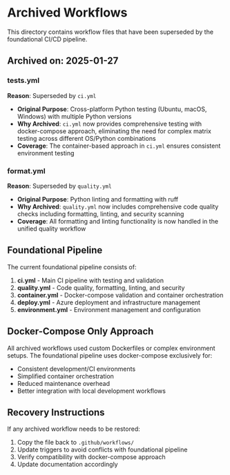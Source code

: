 # Archived Workflows

This directory contains workflow files that have been superseded by the foundational CI/CD pipeline.

## Archived on: 2025-01-27

### tests.yml
**Reason**: Superseded by `ci.yml`
- **Original Purpose**: Cross-platform Python testing (Ubuntu, macOS, Windows) with multiple Python versions
- **Why Archived**: `ci.yml` now provides comprehensive testing with docker-compose approach, eliminating the need for complex matrix testing across different OS/Python combinations
- **Coverage**: The container-based approach in `ci.yml` ensures consistent environment testing

### format.yml  
**Reason**: Superseded by `quality.yml`
- **Original Purpose**: Python linting and formatting with ruff
- **Why Archived**: `quality.yml` now includes comprehensive code quality checks including formatting, linting, and security scanning
- **Coverage**: All formatting and linting functionality is now handled in the unified quality workflow

## Foundational Pipeline

The current foundational pipeline consists of:
1. **ci.yml** - Main CI pipeline with testing and validation
2. **quality.yml** - Code quality, formatting, linting, and security
3. **container.yml** - Docker-compose validation and container orchestration  
4. **deploy.yml** - Azure deployment and infrastructure management
5. **environment.yml** - Environment management and configuration

## Docker-Compose Only Approach

All archived workflows used custom Dockerfiles or complex environment setups. The foundational pipeline uses docker-compose exclusively for:
- Consistent development/CI environments
- Simplified container orchestration
- Reduced maintenance overhead
- Better integration with local development workflows

## Recovery Instructions

If any archived workflow needs to be restored:
1. Copy the file back to `.github/workflows/`
2. Update triggers to avoid conflicts with foundational pipeline
3. Verify compatibility with docker-compose approach
4. Update documentation accordingly